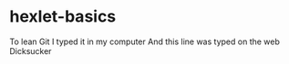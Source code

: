 ﻿# hexlet-basics
To lean Git
I typed it in my computer
And this line was typed on the web
Dicksucker
